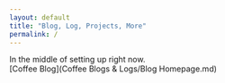 ```yaml
---
layout: default
title: "Blog, Log, Projects, More"
permalink: /
---
```


In the middle of setting up right now.  
[Coffee Blog](Coffee Blogs & Logs/Blog Homepage.md)
 
